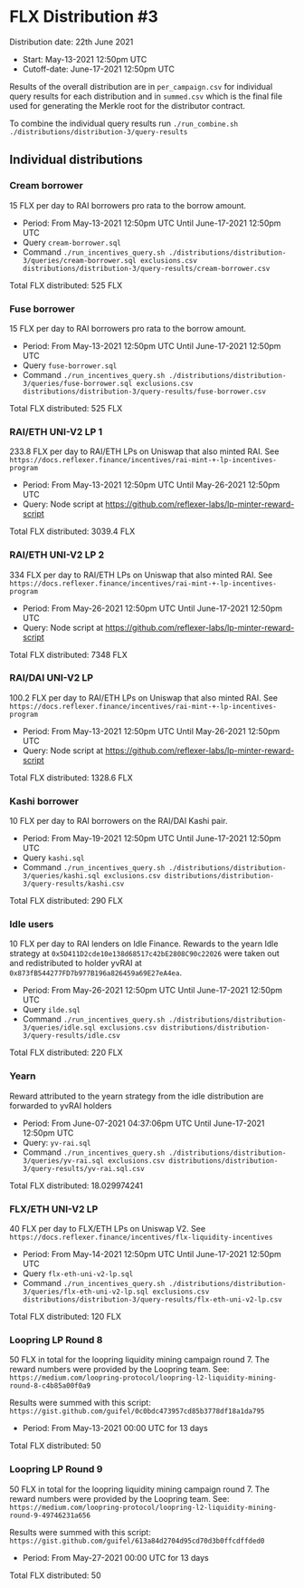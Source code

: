 # FLX Distribution #3

Distribution date: 22th June 2021

- Start: May-13-2021 12:50pm UTC
- Cutoff-date: June-17-2021 12:50pm UTC

Results of the overall distribution are in `per_campaign.csv` for individual query results for each distribution and in `summed.csv` which is the final file used for generating the Merkle root for the distributor contract.

To combine the individual query results run `./run_combine.sh ./distributions/distribution-3/query-results`

## Individual distributions

### Cream borrower

15 FLX per day to RAI borrowers pro rata to the borrow amount.

- Period: From May-13-2021 12:50pm UTC Until June-17-2021 12:50pm UTC
- Query `cream-borrower.sql`
- Command `./run_incentives_query.sh ./distributions/distribution-3/queries/cream-borrower.sql exclusions.csv distributions/distribution-3/query-results/cream-borrower.csv`

Total FLX distributed: 525 FLX

### Fuse borrower

15 FLX per day to RAI borrowers pro rata to the borrow amount.

- Period: From May-13-2021 12:50pm UTC Until June-17-2021 12:50pm UTC
- Query `fuse-borrower.sql`
- Command `./run_incentives_query.sh ./distributions/distribution-3/queries/fuse-borrower.sql exclusions.csv distributions/distribution-3/query-results/fuse-borrower.csv`

Total FLX distributed: 525 FLX

### RAI/ETH UNI-V2 LP 1

233.8 FLX per day to RAI/ETH LPs on Uniswap that also minted RAI. See `https://docs.reflexer.finance/incentives/rai-mint-+-lp-incentives-program`

- Period: From May-13-2021 12:50pm UTC Until May-26-2021 12:50pm UTC
- Query: Node script at https://github.com/reflexer-labs/lp-minter-reward-script

Total FLX distributed: 3039.4 FLX

### RAI/ETH UNI-V2 LP 2

334 FLX per day to RAI/ETH LPs on Uniswap that also minted RAI. See `https://docs.reflexer.finance/incentives/rai-mint-+-lp-incentives-program`

- Period: From May-26-2021 12:50pm UTC Until June-17-2021 12:50pm UTC
- Query: Node script at https://github.com/reflexer-labs/lp-minter-reward-script

Total FLX distributed: 7348 FLX


### RAI/DAI UNI-V2 LP

100.2 FLX per day to RAI/ETH LPs on Uniswap that also minted RAI. See `https://docs.reflexer.finance/incentives/rai-mint-+-lp-incentives-program`

- Period: From May-13-2021 12:50pm UTC Until May-26-2021 12:50pm UTC
- Query: Node script at https://github.com/reflexer-labs/lp-minter-reward-script

Total FLX distributed: 1328.6 FLX

### Kashi borrower

10 FLX per day to RAI borrowers on the RAI/DAI Kashi pair.

- Period: From May-19-2021 12:50pm UTC Until June-17-2021 12:50pm UTC
- Query `kashi.sql`
- Command `./run_incentives_query.sh ./distributions/distribution-3/queries/kashi.sql exclusions.csv distributions/distribution-3/query-results/kashi.csv`

Total FLX distributed: 290 FLX

### Idle users

10 FLX per day to RAI lenders on Idle Finance. Rewards to the yearn Idle strategy at `0x5D411D2cde10e138d68517c42bE2808C90c22026` were taken out and redistributed to holder yvRAI at `0x873fB544277FD7b977B196a826459a69E27eA4ea`. 

- Period: From May-26-2021 12:50pm UTC Until June-17-2021 12:50pm UTC
- Query `ilde.sql`
- Command `./run_incentives_query.sh ./distributions/distribution-3/queries/idle.sql exclusions.csv distributions/distribution-3/query-results/idle.csv`

Total FLX distributed: 220 FLX

### Yearn

Reward attributed to the yearn strategy from the idle distribution are forwarded to yvRAI holders

- Period: From June-07-2021 04:37:06pm UTC Until June-17-2021 12:50pm UTC
- Query: `yv-rai.sql`
- Command `./run_incentives_query.sh ./distributions/distribution-3/queries/yv-rai.sql exclusions.csv distributions/distribution-3/query-results/yv-rai.sql.csv`

Total FLX distributed: 18.029974241

### FLX/ETH UNI-V2 LP

40 FLX per day to FLX/ETH LPs on Uniswap V2. See `https://docs.reflexer.finance/incentives/flx-liquidity-incentives`

- Period: From May-14-2021 12:50pm UTC Until June-17-2021 12:50pm UTC
- Query `flx-eth-uni-v2-lp.sql`
- Command `./run_incentives_query.sh ./distributions/distribution-3/queries/flx-eth-uni-v2-lp.sql exclusions.csv distributions/distribution-3/query-results/flx-eth-uni-v2-lp.csv`

Total FLX distributed: 120 FLX

### Loopring LP Round 8

50 FLX in total for the loopring liquidity mining campaign round 7. The reward numbers were provided by the Loopring team.
See: `https://medium.com/loopring-protocol/loopring-l2-liquidity-mining-round-8-c4b85a00f0a9`

Results were summed with this script: `https://gist.github.com/guifel/0c0bdc473957cd85b3778df18a1da795`

- Period: From May-13-2021 00:00 UTC for 13 days

Total FLX distributed: 50

### Loopring LP Round 9

50 FLX in total for the loopring liquidity mining campaign round 7. The reward numbers were provided by the Loopring team.
See: `https://medium.com/loopring-protocol/loopring-l2-liquidity-mining-round-9-49746231a656`

Results were summed with this script: `https://gist.github.com/guifel/613a84d2704d95cd70d3b0ffcdffded0`

- Period: From May-27-2021 00:00 UTC for 13 days

Total FLX distributed: 50